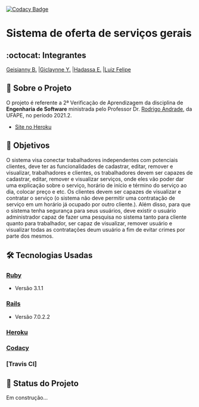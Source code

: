 [![Codacy Badge](https://app.codacy.com/project/badge/Grade/f4a2345f678c44b1a63bd23fc8b7d2e5)](https://www.codacy.com/gh/GServicesES/GServicesES/dashboard?utm_source=github.com&amp;utm_medium=referral&amp;utm_content=GServicesES/GServicesES&amp;utm_campaign=Badge_Grade)
# Sistema de oferta de serviços gerais
## :octocat: Integrantes
[Geisianny B.](https://github.com/Geisianny) |[Giclaynne Y.](https://github.com/giclayne) |[Hadassa E.](https://github.com/Hester910) |[Luiz Felipe](https://github.com/Luiz-Felipe12)
## :page_with_curl: Sobre o Projeto
O projeto é referente a 2ª Verificação de Aprendizagem da disciplina de __Engenharia de Software__ ministrada pelo Professor Dr. [Rodrigo Andrade](https://github.com/rcaa), da UFAPE, no período 2021.2. 

*   [Site no Heroku](https://polar-citadel-89318.herokuapp.com/)

## :pushpin: Objetivos
O sistema visa conectar trabalhadores independentes com potenciais clientes, deve ter as funcionalidades de cadastrar, editar, remover e visualizar,
 trabalhadores e clientes, os trabalhadores devem ser capazes de cadastrar, editar, remover e visualizar serviços, onde eles vão poder dar uma 
explicação sobre o serviço, horário de início e término do serviço ao dia, colocar preço e etc. Os clientes devem ser capazes de visualizar e contratar
o serviço (o sistema não deve permitir uma contratação de serviço em um horário já ocupado por outro cliente.). Além disso, para que o sistema tenha 
segurança para seus usuários, deve existir o usuário administrador capaz de fazer uma pesquisa no sistema tanto para cliente quanto para trabalhador,
 ser capaz de visualizar, remover usuário e visualizar todas as contratações deum usuário a fim de evitar crimes por parte dos mesmos.

## :hammer_and_wrench: Tecnologias Usadas
### [Ruby](https://www.ruby-lang.org/pt/)
*   Versão 3.1.1
### [Rails](https://rubyonrails.org/)
*   Versão 7.0.2.2
### [Heroku](https://www.heroku.com/)
### [Codacy](https://www.codacy.com/product)
### [Travis CI]

## :construction: Status do Projeto
Em construção...